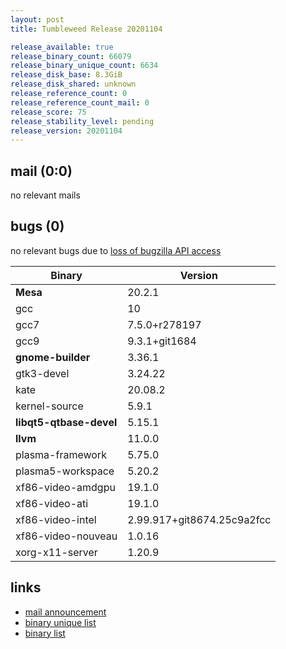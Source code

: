 ```yaml
---
layout: post
title: Tumbleweed Release 20201104

release_available: true
release_binary_count: 66079
release_binary_unique_count: 6634
release_disk_base: 8.3GiB
release_disk_shared: unknown
release_reference_count: 0
release_reference_count_mail: 0
release_score: 75
release_stability_level: pending
release_version: 20201104
---
```


## mail (0:0)

no relevant mails

## bugs (0)

<!--more-->

no relevant bugs due to [loss of bugzilla API access](https://bugzilla.opensuse.org/show_bug.cgi?id=1157722)

Binary | Version
--- | ---
**Mesa** | 20.2.1
gcc | 10
gcc7 | 7.5.0+r278197
gcc9 | 9.3.1+git1684
**gnome-builder** | 3.36.1
gtk3-devel | 3.24.22
kate | 20.08.2
kernel-source | 5.9.1
**libqt5-qtbase-devel** | 5.15.1
**llvm** | 11.0.0
plasma-framework | 5.75.0
plasma5-workspace | 5.20.2
xf86-video-amdgpu | 19.1.0
xf86-video-ati | 19.1.0
xf86-video-intel | 2.99.917+git8674.25c9a2fcc
xf86-video-nouveau | 1.0.16
xorg-x11-server | 1.20.9

## links

- [mail announcement](https://lists.opensuse.org/opensuse-factory/2020-11/msg00065.html)
- [binary unique list](http://download.opensuse.org/history/20201104/rpm.unique.list)
- [binary list](http://download.opensuse.org/history/20201104/rpm.list)
